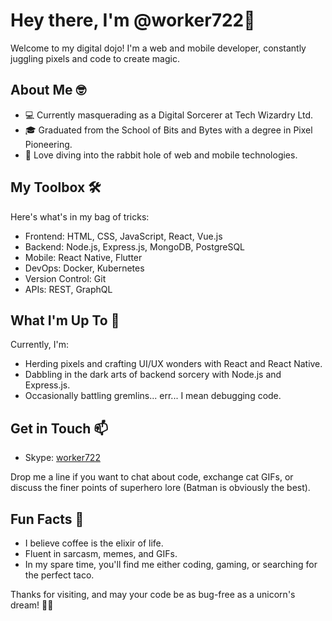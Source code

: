 # Hey there, I'm @worker722🚀

Welcome to my digital dojo! I'm a web and mobile developer, constantly juggling pixels and code to create magic. 

## About Me 🤓

- 💻 Currently masquerading as a Digital Sorcerer at Tech Wizardry Ltd.
- 🎓 Graduated from the School of Bits and Bytes with a degree in Pixel Pioneering.
- 🌟 Love diving into the rabbit hole of web and mobile technologies.

## My Toolbox 🛠️

Here's what's in my bag of tricks:

- Frontend: HTML, CSS, JavaScript, React, Vue.js
- Backend: Node.js, Express.js, MongoDB, PostgreSQL
- Mobile: React Native, Flutter
- DevOps: Docker, Kubernetes
- Version Control: Git
- APIs: REST, GraphQL

## What I'm Up To 🔭

Currently, I'm:

- Herding pixels and crafting UI/UX wonders with React and React Native.
- Dabbling in the dark arts of backend sorcery with Node.js and Express.js.
- Occasionally battling gremlins... err... I mean debugging code.

## Get in Touch 📫

- Skype: [worker722](https://join.skype.com/invite/hnKwcBxW4jRH)

Drop me a line if you want to chat about code, exchange cat GIFs, or discuss the finer points of superhero lore (Batman is obviously the best).

## Fun Facts 🎉

- I believe coffee is the elixir of life.
- Fluent in sarcasm, memes, and GIFs.
- In my spare time, you'll find me either coding, gaming, or searching for the perfect taco.

Thanks for visiting, and may your code be as bug-free as a unicorn's dream! 🦄✨
